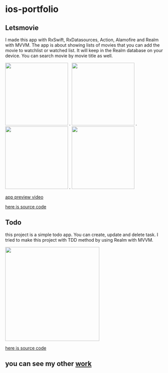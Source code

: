 # ios-portfolio

## Letsmovie
 I made this app with RxSwift, RxDatasources, Action, Alamofire and Realm with MVVM. The app is about showing lists of movies that you can add the movie to watchlist or watched list. It will keep in the Realm database on your device. You can search movie by movie title as well.

<img src="https://i.imgur.com/1Vhatcj.jpg" width="200"> . <img src="https://i.imgur.com/BgxRzoy.png" width="200"> . <img src="https://i.imgur.com/GQxcxAl.png" width="200"> . <img src="https://i.imgur.com/hDpc03J.png" width="200">

[app preview video](https://youtu.be/g9S7gueTsC8)

[here is source code](https://github.com/onrooftop/letsmovie)


## Todo
this project is a simple todo app. You can create, update and delete task. I tried to make this project with TDD method by using Realm with MVVM.

<img src="todoapp.gif" width="300">

[here is source code](https://github.com/onrooftop/todo-app)


## you can see my other [work](https://github.com/onrooftop)
